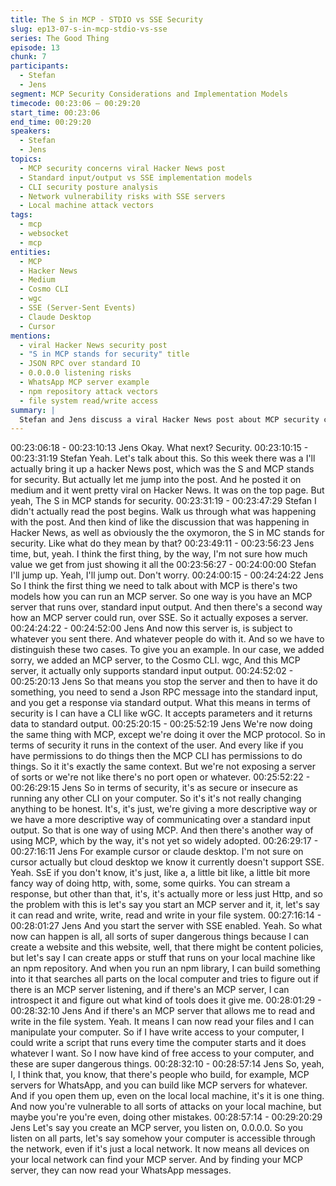 ```yaml
---
title: The S in MCP - STDIO vs SSE Security
slug: ep13-07-s-in-mcp-stdio-vs-sse
series: The Good Thing
episode: 13
chunk: 7
participants:
  - Stefan
  - Jens
segment: MCP Security Considerations and Implementation Models
timecode: 00:23:06 – 00:29:20
start_time: 00:23:06
end_time: 00:29:20
speakers:
  - Stefan
  - Jens
topics:
  - MCP security concerns viral Hacker News post
  - Standard input/output vs SSE implementation models
  - CLI security posture analysis
  - Network vulnerability risks with SSE servers
  - Local machine attack vectors
tags:
  - mcp
  - websocket
  - mcp
entities:
  - MCP
  - Hacker News
  - Medium
  - Cosmo CLI
  - wgc
  - SSE (Server-Sent Events)
  - Claude Desktop
  - Cursor
mentions:
  - viral Hacker News security post
  - "S in MCP stands for security" title
  - JSON RPC over standard IO
  - 0.0.0.0 listening risks
  - WhatsApp MCP server example
  - npm repository attack vectors
  - file system read/write access
summary: |
  Stefan and Jens discuss a viral Hacker News post about MCP security concerns. Jens explains two MCP implementation models: standard input/output (safer, like CLI tools) and SSE servers (more vulnerable). He details security risks of SSE implementations, including network exposure and local machine attacks through npm packages or malicious websites.
---
```


00:23:06:18 - 00:23:10:13
Jens
Okay. What next? Security.
00:23:10:15 - 00:23:31:19
Stefan
Yeah. Let's talk about this. So this week there was a I'll actually bring it up a hacker News post,
which was the S and MCP stands for security. But actually let me jump into the post. And he
posted it on medium and it went pretty viral on Hacker News. It was on the top page. But yeah,
The S in MCP stands for security.
00:23:31:19 - 00:23:47:29
Stefan
I didn't actually read the post begins. Walk us through what was happening with the post. And
then kind of like the discussion that was happening in Hacker News, as well as obviously the the
oxymoron, the S in MC stands for security. Like what do they mean by that?
00:23:49:11 - 00:23:56:23
Jens
time, but, yeah.
I think the first thing, by the way, I'm not sure how much value we get from just showing it all the
00:23:56:27 - 00:24:00:00
Stefan
I'll jump up. Yeah, I'll jump out. Don't worry.
00:24:00:15 - 00:24:24:22
Jens
So I think the first thing we need to talk about with MCP is there's two models how you can run
an MCP server. So one way is you have an MCP server that runs over, standard input output.
And then there's a second way how an MCP server could run, over SSE. So it actually exposes
a server.
00:24:24:22 - 00:24:52:00
Jens
And now this server is, is subject to whatever you sent there. And whatever people do with it.
And so we have to distinguish these two cases. To give you an example. In our case, we added
sorry, we added an MCP server, to the Cosmo CLI. wgc, And this MCP server, it actually only
supports standard input output.
00:24:52:02 - 00:25:20:13
Jens
So that means you stop the server and then to have it do something, you need to send a Json
RPC message into the standard input, and you get a response via standard output. What this
means in terms of security is I can have a CLI like wGC. It accepts parameters and it returns
data to standard output.
00:25:20:15 - 00:25:52:19
Jens
We're now doing the same thing with MCP, except we're doing it over the MCP protocol. So in
terms of security it runs in the context of the user. And every like if you have permissions to do
things then the MCP CLI has permissions to do things. So it it's exactly the same context. But
we're not exposing a server of sorts or we're not like there's no port open or whatever.
00:25:52:22 - 00:26:29:15
Jens
So in terms of security, it's as secure or insecure as running any other CLI on your computer. So
it's it's not really changing anything to be honest. It's, it's just, we're giving a more descriptive
way or we have a more descriptive way of communicating over a standard input output. So that
is one way of using MCP. And then there's another way of using MCP, which by the way, it's not
yet so widely adopted.
00:26:29:17 - 00:27:16:11
Jens
For example cursor or claude desktop. I'm not sure on cursor actually but cloud desktop we
know it currently doesn't support SSE. Yeah. SsE if you don't know, it's just, like a, a little bit like,
a little bit more fancy way of doing http, with, some, some quirks. You can stream a response,
but other than that, it's, it's actually more or less just Http, and so the problem with this is let's
say you start an MCP server and it, it, let's say it can read and write, write, read and write in
your file system.
00:27:16:14 - 00:28:01:27
Jens
And you start the server with SSE enabled. Yeah. So what now can happen is all, all sorts of
super dangerous things because I can create a website and this website, well, that there might
be content policies, but let's say I can create apps or stuff that runs on your local machine like
an npm repository. And when you run an npm library, I can build something into it that searches
all parts on the local computer and tries to figure out if there is an MCP server listening, and if
there's an MCP server, I can introspect it and figure out what kind of tools does it give me.
00:28:01:29 - 00:28:32:10
Jens
And if there's an MCP server that allows me to read and write in the file system. Yeah. It means
I can now read your files and I can manipulate your computer. So if I have write access to your
computer, I could write a script that runs every time the computer starts and it does whatever I
want. So I now have kind of free access to your computer, and these are super dangerous
things.
00:28:32:10 - 00:28:57:14
Jens
So, yeah, I, I think that, you know, that there's people who build, for example, MCP servers for
WhatsApp, and you can build like MCP servers for whatever. And if you open them up, even on
the local local machine, it's it is one thing. And now you're vulnerable to all sorts of attacks on
your local machine, but maybe you're you're even, doing other mistakes.
00:28:57:14 - 00:29:20:29
Jens
Let's say you create an MCP server, you listen on, 0.0.0.0. So you listen on all parts, let's say
somehow your computer is accessible through the network, even if it's just a local network. It
now means all devices on your local network can find your MCP server. And by finding your
MCP server, they can now read your WhatsApp messages.